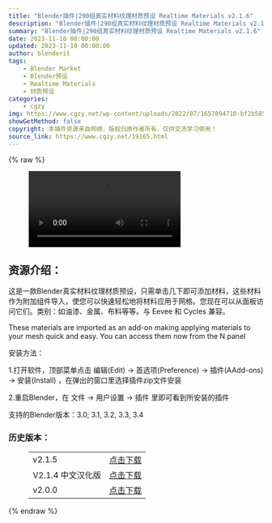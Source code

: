 ```yaml
---
title: "Blender插件|290组真实材料纹理材质预设 Realtime Materials v2.1.6"
description: "Blender插件|290组真实材料纹理材质预设 Realtime Materials v2.1.6"
summary: "Blender插件|290组真实材料纹理材质预设 Realtime Materials v2.1.6"
date: 2023-11-10 00:00:00
updated: 2023-11-10 00:00:00
author: blenderit
tags: 
    - Blender Market
    - Blender预设
    - Realtime Materials
    - 材质预设
categories:
    - cgzy
img: https://www.cgzy.net/wp-content/uploads/2022/07/1657894710-bf2b585aaeb7a04.jpg
showGetMethod: false
copyright: 本插件资源来自网络，版权归原作者所有，仅供交流学习使用！
source_link: https://www.cgzy.net/19165.html
---
```


{% raw %}
<figure class="wp-block-video aligncenter"><video controls src="https://cloud.video.taobao.com/play/u/195004553/p/1/e/6/t/1/347335125976.mp4"></video></figure><div class="wp-block-pandastudio-title"><div class="title_style_01"><h2 id="h2-0">资源介绍：</h2></div></div><p class="is-style-text-indent-2em">这是一款Blender真实材料纹理材质预设，只需单击几下即可添加材料，这些材料作为附加组件导入，使您可以快速轻松地将材料应用于网格。您现在可以从面板访问它们。类别：如油漆、金属、布料等等。与 Eevee 和 Cycles 兼容。</p><p>These materials are imported as an add-on making applying materials to your mesh quick and easy. You can access them now from the N panel</p><div class="wp-block-pandastudio-title"><div class="title_style_01"><p>安装方法：</p></div></div><p>1.打开软件，顶部菜单点击 编辑(Edit) → 首选项(Preference) → 插件(AAdd-ons) → 安装(Install) ，在弹出的窗口里选择插件zip文件安装</p><p>2.重启Blender，在 文件 → 用户设置 → 插件 里即可看到所安装的插件</p><div class="wp-block-pandastudio-tips"><div class="tip success "><p>支持的Blender版本：3.0, 3.1, 3.2, 3.3, 3.4</p>
</div></div><div class="wp-block-pandastudio-title"><div class="title_style_01"><h3 id="h3-1">历史版本：</h3></div></div><figure class="wp-block-table has-medium-font-size" style="font-style:normal;font-weight:500"><table><tbody><tr><td>v2.1.5</td><td><a href="https://www.cgzy.net/go?_=7b9756c9b1aHR0cHM6Ly9wYW4uYmFpZHUuY29tL3MvMUFBaVhRZGQySFF1WEI1bWUyZEp0SHc%2FcHdkPThwZXg%3D" target="_blank">点击下载</a></td></tr><tr><td>V2.1.4 中文汉化版</td><td><a href="https://www.cgzy.net/go?_=d5e10d2506aHR0cHM6Ly9wYW4uYmFpZHUuY29tL3MvMXlUZjV6OGlCbDl6TEFFWEl6VjIweEE%2FcHdkPWdubXc%3D" target="_blank" rel="noreferrer noopener">点击下载</a></td></tr><tr><td>v2.0.0</td><td><a href="https://www.cgzy.net/go?_=81030d9562aHR0cHM6Ly9wYW4uYmFpZHUuY29tL3MvMWw5SkphV3ljbXRnN0pySHRCQThFaFE%2FcHdkPW9zZXY%3D" target="_blank">点击下载</a></td></tr></tbody></table></figure>
<div style="display: none">cgzy</div>
{% endraw %}